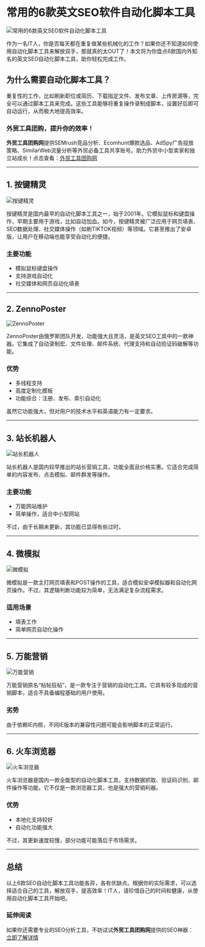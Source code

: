 # 常用的6款英文SEO软件自动化脚本工具

![常用的6款英文SEO软件自动化脚本工具](https://www.gngit.com/wp-content/uploads/2020/09/%E6%8C%89%E9%94%AE%E7%B2%BE%E7%81%B5-928x629.jpg)

作为一名IT人，你是否每天都在重复做某些机械化的工作？如果你还不知道如何使用自动化脚本工具来解放双手，那就真的太OUT了！本文将为你盘点6款国内外知名的英文SEO自动化脚本工具，助你轻松完成工作。

## 为什么需要自动化脚本工具？

重复性的工作，比如刷新职位或简历、下载指定文件、发布文章、上传房源等，完全可以通过脚本工具来完成。这些工具能够将重复操作录制成脚本，设置好后即可自动运行，从而极大地提高效率。

### 外贸工具团购，提升你的效率！
**外贸工具团购网**提供SEMrush竞品分析、Ecomhunt爆款选品、AdSpy广告投放策略、SimilarWeb流量分析等外贸必备工具共享账号。助力外贸中小型卖家和独立站成长！点击查看：[外贸工具团购网](https://bit.ly/waimao518)

---

## 1. 按键精灵

![按键精灵](https://www.gngit.com/wp-content/uploads/2020/09/%E6%8C%89%E9%94%AE%E7%B2%BE%E7%81%B5-1024x694.jpg)

按键精灵是国内最早的自动化脚本工具之一，始于2001年。它模拟鼠标和键盘操作，早期主要用于游戏，比如自动加血。如今，按键精灵被广泛应用于网页填表、SEO数据处理、社交媒体操作（如刷TIKTOK视频）等领域。它甚至推出了安卓版，让用户在移动端也能享受自动化的便捷。

### 主要功能
- 模拟鼠标键盘操作
- 支持游戏自动化
- 社交媒体和网页自动化填表

---

## 2. ZennoPoster

![ZennoPoster](https://www.gngit.com/wp-content/uploads/2020/09/zp01-1024x539.jpg)

ZennoPoster由俄罗斯团队开发，功能强大且灵活，是英文SEO工具中的一款神器。它集成了自动录制宏、文件处理、邮件系统、代理支持和自动验证码破解等功能。

### 优势
- 多线程支持
- 高度定制化模板
- 功能综合：注册、发布、索引自动化

虽然它功能强大，但对用户的技术水平和英语能力有一定要求。

---

## 3. 站长机器人

![站长机器人](https://www.gngit.com/wp-content/uploads/2020/09/%E7%AB%99%E9%95%BF%E6%9C%BA%E5%99%A8%E4%BA%BA.jpg)

站长机器人是国内较早推出的站长营销工具，功能全面且价格实惠。它适合完成简单的内容发布、点击模拟、邮件群发等操作。

### 主要功能
- 万能网站维护
- 简单操作，适合中小型网站

不过，由于长期未更新，其功能已显得有些过时。

---

## 4. 微模拟

![微模拟](https://www.gngit.com/wp-content/uploads/2020/09/%E5%BE%AE%E6%A8%A1%E6%8B%9F.jpg)

微模拟是一款主打网页填表和POST操作的工具，适合模拟安卓模拟器和自动化网页操作。不过，其逻辑判断功能较为简单，无法满足复杂流程需求。

### 适用场景
- 填表工作
- 简单网页自动化操作

---

## 5. 万能营销

![万能营销](https://www.gngit.com/wp-content/uploads/2020/09/%E4%B8%87%E8%83%BD%E8%90%A5%E9%94%80.jpg)

万能营销原名“帖帖狂帖”，是一款专注于营销的自动化工具。它具有较多现成的营销脚本，适合不具备编程基础的用户使用。

### 劣势
由于依赖IE内核，不同IE版本的兼容性问题可能会影响脚本的正常运行。

---

## 6. 火车浏览器

![火车浏览器](https://www.gngit.com/wp-content/uploads/2020/09/%E7%81%AB%E8%BD%A6%E6%B5%8F%E8%A7%88%E5%99%A8.jpg)

火车浏览器是国内一款全能型的自动化脚本工具，支持数据抓取、验证码识别、邮件操作等功能。它不仅是一款浏览器工具，也是强大的营销利器。

### 优势
- 本地化支持较好
- 自动化功能强大

不过，其更新速度较慢，部分功能可能落后于市场需求。

---

## 总结

以上6款SEO自动化脚本工具功能各异，各有优缺点。根据你的实际需求，可以选择适合自己的工具，解放双手，提高效率！IT人，请珍惜自己的时间和健康，从使用自动化脚本工具开始吧。

### 延伸阅读
如果你还需要专业的SEO分析工具，不妨试试**外贸工具团购网**提供的SEO神器：[立即了解详情](https://bit.ly/waimao518)

